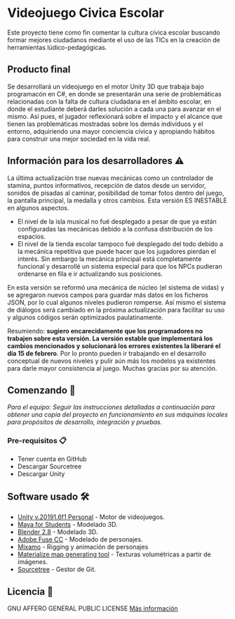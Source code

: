 # Videojuego Civica Escolar 
Este proyecto tiene como fin comentar la cultura cívica escolar buscando formar mejores ciudadanos mediante el uso de las TICs en la creación de herramientas lúdico-pedagógicas.

## Producto final
Se desarrollará un videojuego en el motor Unity 3D que trabaja bajo programacón en C#, en donde se presentarán una serie de problemáticas relacionadas con la falta de cultura ciudadana en el ámbito escolar, en donde el estudiante deberá darles solución a cada una para avanzar en el mismo. Así pues, el jugador reflexionará sobre el impacto y el alcance que  tienen las problemáticas mostradas sobre los demás individuos y el entorno, adquiriendo una mayor conciencia cívica y apropiando hábitos para construir una mejor sociedad en la vida real.

## Información para los desarrolladores ⚠️
La última actualización trae nuevas mecánicas como un controlador de stamina, puntos informativos, recepción de datos desde un servidor, sonidos de pisadas al caminar, posibilidad de tomar fotos dentro del juego, la pantalla principal, la medalla y otros cambios. Esta versión ES INESTABLE en algunos aspectos.
* El nivel de la isla musical no fué desplegado a pesar de que ya están configuradas las mecánicas debido a la confusa distribución de los espacios. 
* El nivel de la tienda escolar tampoco fué desplegado del todo debido a la mecánica repetitiva que puede hacer que los jugadores pierdan el interés. Sin embargo la mecánica principal está completamente funcional y desarrollé un sistema especial para que los NPCs pudieran ordenarse en fila e ir actualizando sus posiciones.

En esta versión se reformó una mecánica de núcleo (el sistema de vidas) y se agregaron nuevos campos para guardar más datos en los ficheros JSON, por lo cual algunos niveles pudieron romperse. Así mismo el sistema de diálogos será cambiado en la próxima actualización para facilitar su uso y algunos códigos serán optimizados paulatinamente. 

Resumiendo: **sugiero encarecidamente que los programadores no trabajen sobre esta versión. La versión estable que implementará los cambios mencionados y solucionará los errores existentes la liberaré el día 15 de febrero**. Por lo pronto pueden ir trabajando en el desarrollo conceptual de nuevos niveles y pulir aún más los modelos ya existentes para darle mayor consistencia al juego.
Muchas gracias por su atención.

## Comenzando 🚀
_Para el equipo: Seguir las instrucciones detalladas a continuación para obtener una copia del proyecto en funcionamiento en sus máquinas locales para propósitos de desarrollo, integración y pruebas._
### Pre-requisitos 📋
* Tener cuenta en GitHub
* Descargar Sourcetree
* Descargar Unity

## Software usado 🛠️
* [Unity v.20191.6f1 Personal](http://www.dropwizard.io/1.0.2/docs/) - Motor de videojuegos.
* [Maya for Students](https://www.autodesk.com/education/free-software/maya) - Modelado 3D.
* [Blender 2.8](https://www.blender.org) - Modelado 3D.
* [Adobe Fuse CC](https://www.adobe.com/products/fuse.html) - Modelado de personajes.
* [Mixamo](https://www.mixamo.com) - Rigging y animación de personajes
* [Materialize map generating tool](http://boundingboxsoftware.com/materialize/) - Texturas volumétricas a partir de imágenes.
* [Sourcetree](https://www.sourcetreeapp.com) - Gestor de Git.

## Licencia 📄
GNU AFFERO GENERAL PUBLIC LICENSE [Más información](https://github.com/colegio-el-minuto-de-dios/Videojuego-Civica-Escolar/blob/master/LICENSE)
